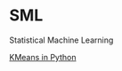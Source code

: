 # SML
Statistical Machine Learning

[KMeans in Python](https://mubaris.com/posts/kmeans-clustering/)

